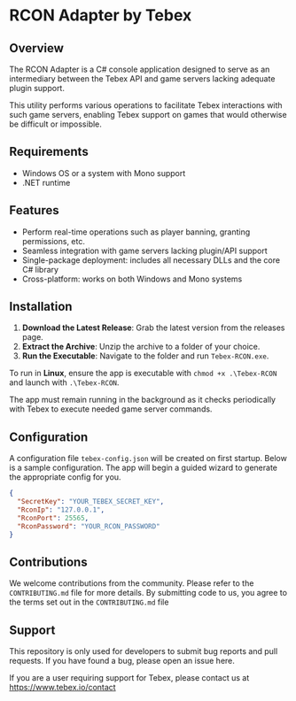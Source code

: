 ﻿# RCON Adapter by Tebex

## Overview
The RCON Adapter is a C# console application designed to serve as an intermediary between the Tebex API and game servers lacking adequate plugin support. 

This utility performs various operations to facilitate Tebex interactions with such game servers, enabling Tebex support on games that would otherwise be difficult or impossible.

## Requirements

- Windows OS or a system with Mono support
- .NET runtime

## Features

- Perform real-time operations such as player banning, granting permissions, etc.
- Seamless integration with game servers lacking plugin/API support
- Single-package deployment: includes all necessary DLLs and the core C# library
- Cross-platform: works on both Windows and Mono systems

## Installation

1. **Download the Latest Release**: Grab the latest version from the releases page.
2. **Extract the Archive**: Unzip the archive to a folder of your choice.
3. **Run the Executable**: Navigate to the folder and run `Tebex-RCON.exe`.

To run in **Linux**, ensure the app is executable with `chmod +x .\Tebex-RCON` and launch with `.\Tebex-RCON`.

The app must remain running in the background as it checks periodically with Tebex to execute needed game server commands.

## Configuration

A configuration file `tebex-config.json` will be created on first startup. Below is a sample configuration. The app will begin a guided wizard to generate the appropriate config for you.

```json
{
  "SecretKey": "YOUR_TEBEX_SECRET_KEY",
  "RconIp": "127.0.0.1",
  "RconPort": 25565,
  "RconPassword": "YOUR_RCON_PASSWORD"
}
```


## Contributions
We welcome contributions from the community. Please refer to the `CONTRIBUTING.md` file for more details. By submitting code to us, you agree to the terms set out in the `CONTRIBUTING.md` file

## Support
This repository is only used for developers to submit bug reports and pull requests. If you have found a bug, please open an issue here.

If you are a user requiring support for Tebex, please contact us at https://www.tebex.io/contact